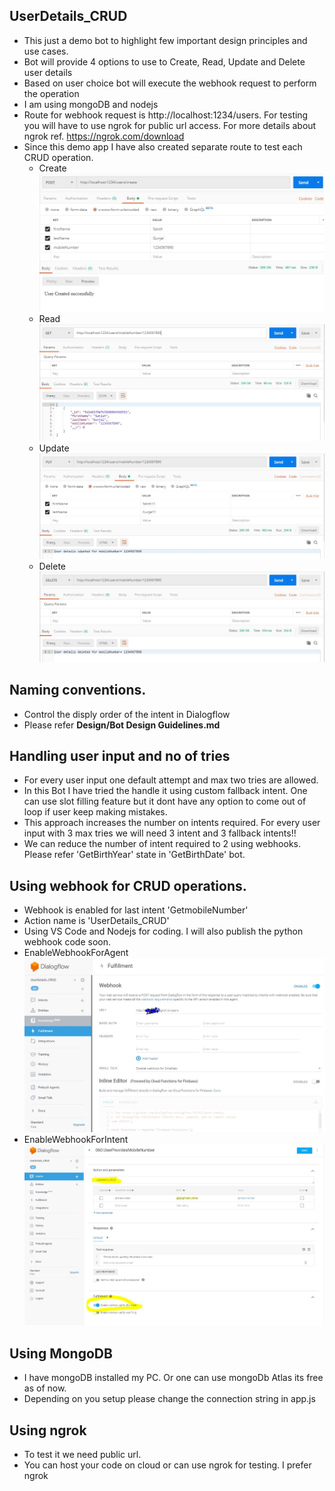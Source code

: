 ## UserDetails_CRUD
- This just a demo bot to highlight few important design principles and use cases.
- Bot will provide 4 options to use to Create, Read, Update  and Delete user details
- Based on user choice bot will execute the webhook request to perform the operation
- I am using mongoDB and nodejs
- Route for webhook request is http://localhost:1234/users. For testing you will have to use ngrok for public url access.
  For more details about ngrok ref. https://ngrok.com/download
- Since this demo app I have also created separate route to test each CRUD operation.
  - Create ![Create](/Images/Create.JPG)
  - Read ![Read](/Images/Read.JPG)
  - Update ![Update](/Images/Update.JPG)
  - Delete ![Delete](/Images/Delete.JPG)
  
## Naming conventions. 
- Control the disply order of the intent in Dialogflow
- Please refer **Design/Bot Design Guidelines.md**

## Handling user input and no of tries
- For every user input one default attempt and max two tries are allowed.
- In this Bot I have tried the handle it using custom fallback intent. One can use slot filling feature but it dont have any option to come out of loop if user keep making mistakes.
- This approach increases the number on intents required. For every user input with 3 max tries we will need 3 intent and 3 fallback intents!!
- We can reduce the number of intent required to 2 using webhooks. Please refer 'GetBirthYear' state in 'GetBirthDate' bot.

## Using webhook for CRUD operations.
- Webhook is enabled for last intent 'GetmobileNumber'
- Action name is 'UserDetails_CRUD'
- Using VS Code and Nodejs for coding. I will also publish the python webhook code soon.
- EnableWebhookForAgent ![EnableWebhookForAgent](/Images/EnableWebhookForAgent.JPG)
- EnableWebhookForIntent ![EnableWebhookForIntent](/Images/EnableWebhookForIntent.JPG)

## Using MongoDB
- I have mongoDB installed my PC. Or one can use mongoDb Atlas its free as of now.
- Depending on you setup please change the connection string in app.js

## Using ngrok
- To test it we need public url.
- You can host your code on cloud or can use ngrok for testing. I prefer ngrok
